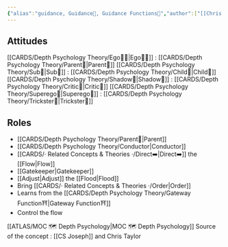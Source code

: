 ```yaml
---
{"alias":"guidance, Guidance🚿, Guidance Functions🚿","author":["[[Chris Taylor]]","[[CARDS/Individuals/CS Joseph\|CS Joseph]]"],"au_type":["[[ENFP]]","[[ENTP]]"],"dg-publish":true,"ref":"[CSJ Members Portal](https://offers.csjoseph.life/portal)","permalink":"/cards/depth-psychology-theory/guidance-function/","dgPassFrontmatter":true,"created":"2023-01-06T19:41:31.006+01:00","updated":"2023-05-27T15:36:22.081+02:00"}
---
```



## Attitudes
[[CARDS/Depth Psychology Theory/Ego🙋‍♂️\|Ego🙋‍♂️]] : [[CARDS/Depth Psychology Theory/Parent🤨\|Parent🤨]] 
[[CARDS/Depth Psychology Theory/Sub🤸\|Sub🤸]] : [[CARDS/Depth Psychology Theory/Child👼\|Child👼]]
[[CARDS/Depth Psychology Theory/Shadow👥\|Shadow👥]] : [[CARDS/Depth Psychology Theory/Critic🤔\|Critic🤔]]
[[CARDS/Depth Psychology Theory/Superego👹\|Superego👹]] : [[CARDS/Depth Psychology Theory/Trickster🤡\|Trickster🤡]]

## Roles
- [[CARDS/Depth Psychology Theory/Parent🤨\|Parent]]
- [[CARDS/Depth Psychology Theory/Conductor\|Conductor]]
- [[CARDS/· Related Concepts & Theories ·/Direct➡️\|Direct➡️]] the [[Flow\|Flow]]
- [[Gatekeeper\|Gatekeeper]]
- [[Adjust\|Adjust]] the [[Flood\|Flood]]
- Bring [[CARDS/· Related Concepts & Theories ·/Order\|Order]]
- Learns from the [[CARDS/Depth Psychology Theory/Gateway Function⛩️\|Gateway Function⛩️]]
- Control the flow 


[[ATLAS/MOC 🗺️ Depth Psychology\|MOC 🗺️ Depth Psychology]]
Source of the concept : [[CS Joseph]] and Chris Taylor